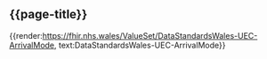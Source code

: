 <div class="warning"><span class="ImplementWarn"></span></div>

## {{page-title}}

{{render:https://fhir.nhs.wales/ValueSet/DataStandardsWales-UEC-ArrivalMode, text:DataStandardsWales-UEC-ArrivalMode}}
